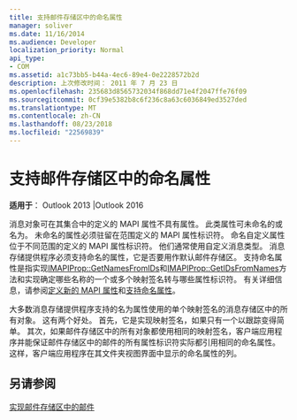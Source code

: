 ```yaml
---
title: 支持邮件存储区中的命名属性
manager: soliver
ms.date: 11/16/2014
ms.audience: Developer
localization_priority: Normal
api_type:
- COM
ms.assetid: a1c73bb5-b44a-4ec6-89e4-0e2228572b2d
description: 上次修改时间： 2011 年 7 月 23 日
ms.openlocfilehash: 235683d8565732034f868dd71e4f2047ffe76f09
ms.sourcegitcommit: 0cf39e5382b8c6f236c8a63c6036849ed3527ded
ms.translationtype: MT
ms.contentlocale: zh-CN
ms.lasthandoff: 08/23/2018
ms.locfileid: "22569839"
---
```

# <a name="supporting-named-properties-in-message-stores"></a>支持邮件存储区中的命名属性

  
  
**适用于**： Outlook 2013 |Outlook 2016 
  
消息对象可在其集合中的定义的 MAPI 属性不具有属性。 此类属性可未命名的或名为。 未命名的属性必须驻留在范围定义的 MAPI 属性标识符。 命名自定义属性位于不同范围的定义的 MAPI 属性标识符。 他们通常使用自定义消息类型。 消息存储提供程序必须支持命名的属性，它是否要用作默认邮件存储区。 支持命名属性是指实现[IMAPIProp::GetNamesFromIDs](imapiprop-getnamesfromids.md)和[IMAPIProp::GetIDsFromNames](imapiprop-getidsfromnames.md)方法和实现确定哪些名称的一个或多个映射签名转与哪些属性标识符。 有关详细信息，请参阅[定义新的 MAPI 属性](defining-new-mapi-properties.md)和[支持命名属性](supporting-named-properties.md)。
  
大多数消息存储提供程序支持的名为属性使用的单个映射签名的消息存储区中的所有对象。 这有两个好处。 首先，它是实现映射签名，如果只有一个以跟踪变得简单。 其次，如果邮件存储区中的所有对象都使用相同的映射签名，客户端应用程序并能保证邮件存储区中的邮件的所有属性标识符实际都引用相同的命名属性。 这样，客户端应用程序在其文件夹视图界面中显示的命名属性的列。
  
## <a name="see-also"></a>另请参阅



[实现邮件存储区中的邮件](implementing-messages-in-message-stores.md)

